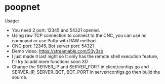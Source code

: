 # poopnet
Usage:
- You need 2 port: 12345 and 54321 opened.
- Using raw TCP connection to connect to the CNC, you can use nc command or use Putty with RAW method
- CNC port: 12345, Bot server port: 54321
- Demo video: https://streamable.com/53y3sb
- I just made it last night so It only has the remote shell execution feature, I'll try to add more functions soon XD
- Change the SERVER_IP and SERVER_PORT in client/configs.go and SERVER_IP, SERVER_BOT, BOT_PORT in server/configs.go then build the source.

